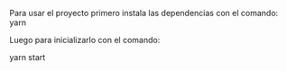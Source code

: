 Para usar el proyecto primero instala las dependencias con el comando:
yarn

Luego para inicializarlo con el comando:

yarn start